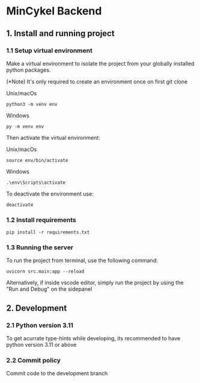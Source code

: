 # MinCykel Backend

## 1. Install and running project


### 1.1 Setup virtual environment

Make a virtual environment to isolate the project from your globally installed
python packages.

(*Note) It's only required to create an environment once on first git clone

Unix/macOs
```console
python3 -m venv env
```
Windows
```
py -m venv env
```

Then activate the virtual environment:

Unix/macOs
```
source env/bin/activate
```
Windows
```
.\env\Scripts\activate
```

To deactivate the environment use:
```
deactivate
```
### 1.2 Install requirements

```
pip install -r requirements.txt
```

### 1.3 Running the server

To run the project from terminal, use the following command:
```
uvicorn src.main:app --reload
```

Alternatively, if inside vscode editor, simply run the project by using the "Run and Debug" on 
the sidepanel

## 2. Development

### 2.1 Python version 3.11

To get acurrate type-hints while developing, its recommended to have python version 3.11 or above

### 2.2 Commit policy

Commit code to the development branch

